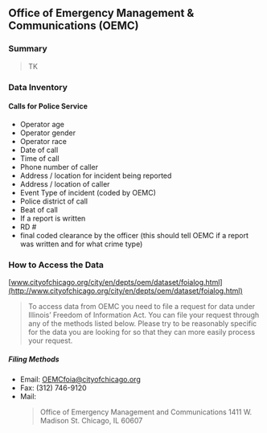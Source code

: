 ## Office of Emergency Management & Communications (OEMC)

### Summary
> TK

### Data Inventory

#### Calls for Police Service
* Operator age
* Operator gender
* Operator race
* Date of call
* Time of call
* Phone number of caller
* Address / location for incident being reported
* Address / location of caller
* Event Type of incident (coded by OEMC)
* Police district of call
* Beat of call
* If a report is written<span class="note"></span>
* RD #
* final coded clearance by the officer (this should tell OEMC if a report was written and for what crime type)

### How to Access the Data
[www.cityofchicago.org/city/en/depts/oem/dataset/foialog.html](http://www.cityofchicago.org/city/en/depts/oem/dataset/foialog.html)
> To access data from OEMC you need to file a request for data under Illinois’ Freedom of Information Act.  You can file your request through any of the methods listed below.  Please try to be reasonably specific for the data you are looking for so that they can more easily process your request.   

##### Filing Methods
* Email: OEMCfoia@cityofchicago.org
* Fax: (312) 746-9120
* Mail: 
    > Office of Emergency Management and Communications
    > 1411 W. Madison St.
    > Chicago, IL 60607